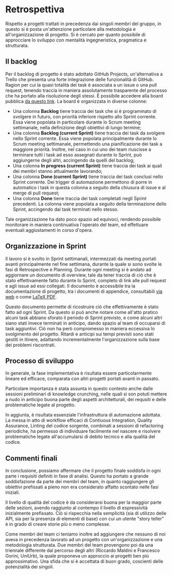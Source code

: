 # Retrospettiva

Rispetto a progetti trattati in precedenza dai singoli membri del gruppo, in
questo si è posta un'attenzione particolare alla metodologia e
all'organizzazione di progetto. Si è cercato per quanto possibile di approcciare
lo sviluppo con mentalità ingegneristica, pragmatica e strutturata.

## Il backlog

Per il backlog di progetto è stato adottato GitHub Projects, un'alternativa a
Trello che presenta una forte integrazione delle funzionalità di GitHub. Ragion
per cui la quasi totalità dei task è associata a un issue o una pull request,
tenendo traccia in maniera assolutamente trasparente del processo che ha portato
alla risoluzione degli stessi. È possibile accedere alla board pubblica
[da questo link](https://github.com/orgs/scalaquest/projects/1). La board è
organizzata in diverse colonne:

- Una colonna **Backlog** tiene traccia dei task che si è programmato di
  svolgere in futuro, con priorità inferiore rispetto allo Sprint corrente. Essa
  viene popolata in particolare durante lo Scrum meeting settimanale, nella
  definizione degli obiettivi di lungo termine;
- Una colonna **Backlog (current Sprint)** tiene traccia dei task da svolgere
  nello Sprint corrente. Essa viene popolata principalmente durante lo Scrum
  meeting settimanale, permettendo una pianificazione dei task a maggiore
  priorità. Inoltre, nel caso in cui uno dei team riuscisse a terminare tutti i
  task ad esso assegnati durante lo Sprint, può aggiungerne degli altri,
  accingendo da quelli del backlog;
- Una colonna **In progress (current Sprint)** tiene traccia dei task ai quali
  dei membri stanno attualmente lavorando;
- Una colonna **Done (current Sprint)** tiene traccia dei task conclusi nello
  Sprint corrente. Dei trigger di automazione permettono di porre in automatico
  i task in questa colonna a seguito della chiusura di issue e al merge di pull
  request;
- Una colonna **Done** tiene traccia dei task completati negli Sprint
  precedenti. La colonna viene popolata a seguito della terminazione dello
  Sprint, accingendo dai task terminati nello stesso.

Tale organizzazione ha dato poco spazio ad equivoci, rendendo possibile
monitorare in maniera continuativa l'operato del team, ed effettuare eventuali
aggiustamenti in corso d'opera.

## Organizzazione in Sprint

Il lavoro si è svolto in Sprint settimanali, intermezzati da meeting portati
avanti principalmente nel fine settimana, durante la quale si sono svolte le
fasi di Retrospective e Planning. Durante ogni meeting si è andato ad aggiornare
un documento di overview, tale da tener traccia di ciò che è stato
effettivamente fatto durante lo Sprint, completo di link alle pull request e
agli issue ad essi collegati. Il documento è accessibile tra la documentazione
di progetto, tra i documenti di appendice, consultabili
[via web](https://scalaquest.github.io/Reports/docs/appendix.html) o come
[LaTeX PDF](https://github.com/scalaquest/Reports/releases/latest).

Questo documento permette di ricostruire ciò che effettivamente è stato fatto ad
ogni Sprint. Da questo si può anche notare come all'atto pratico alcuni task
abbiano sforato il periodo di Sprint previsto, e come alcuni altri siano stati
invece terminati in anticipo, dando spazio al team di occuparsi di task
aggiuntivi. Ciò non ha però compromesso in maniera eccessiva lo svolgimento del
progetto. Ritardi e anticipi sui tempi previsti sono stati gestiti in itinere,
adattando incrementalmente l'organizzazione sulla base dei problemi riscontrati.

## Processo di sviluppo

In generale, la fase implementativa è risultata essere particolarmente lineare
ed efficace, comparata con altri progetti portati avanti in passato.

Particolare importanza è stata assunta in questo contesto anche dalle sessioni
preliminari di knowledge crunching, nelle quali si son potuti mettere a nudo in
anticipo buona parte degli aspetti architetturali, dei requsiti e delle
problematiche legate al progetto.

In aggiunta, è risultata essenziale l'infrastruttura di automazione adottata. La
messa in atto di workflow efficaci di Contiuous Integration, Quality Assurance,
Linting del codice sorgente, combinati a sessioni di refactoring periodiche, ha
permesso di individuare facilmente nel nascere e risolvere problematiche legate
all'accumularsi di debito tecnico e alla qualità del codice.

## Commenti finali

In conclusione, possiamo affermare che il progetto finale soddisfa in ogni parte
i requisiti definiti in fase di analisi. Questo ha portato a grande
soddisfazione da parte dei membri del team, in quanto raggiungere gli obiettivi
prefissati a pieno non era considerato affatto scontato nelle fasi iniziali.

Il livello di qualità del codice è da considerarsi buona per la maggior parte
delle sezioni, avendo raggiunto al contempo il livello di espressività
inizialmente prefissato. Ciò si rispecchia nella semplicità (sia di utilizzo
delle API, sia per la presenza di elementi di base) con cui un utente "story
teller" è in grado di creare storie più o meno complesse.

Come membri del team ci teniamo inoltre ad aggiungere che nessuno di noi aveva
in precedenza lavorato ad un progetto con un'organizzazione e una metodologia
strutturata. Due membri del team provengono poi da una triennale differente dal
percorso degli altri (Riccardo Maldini e Francesco Gorini, UniUrb), la quale
proponeva un approccio ai progetti ben più approssimativo. Una sfida che si è
accettata di buon grado, coscienti delle potenzialità dei singoli.

